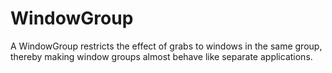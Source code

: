# WindowGroup

A WindowGroup restricts the effect of grabs to windows in the same group, thereby making window groups almost behave like separate applications.
